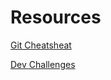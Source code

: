 # Resources

[Git Cheatsheat](https://education.github.com/git-cheat-sheet-education.pdf)

[Dev Challenges](https://devchallenges.io/)
